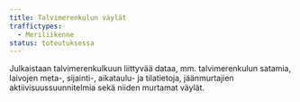 ```yaml
---
title: Talvimerenkulun väylät
traffictypes:
  - Meriliikenne
status: toteutuksessa
---
```


Julkaistaan talvimerenkulkuun liittyvää dataa, mm. talvimerenkulun satamia, laivojen meta-, sijainti-, aikataulu- ja tilatietoja, jäänmurtajien aktiivisuussuunnitelmia sekä niiden murtamat väylät.